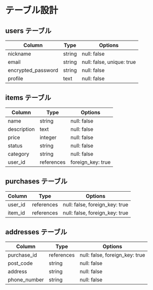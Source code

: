 
# テーブル設計

## users テーブル

| Column             | Type   | Options     |
| ------------------ | ------ | ----------- |
| nickname           | string | null: false |
| email              | string | null: false, unique: true |
| encrypted_password | string | null: false |
| profile            | text   | null: false |


## items テーブル

| Column       | Type       | Options                        |
| ------------ | ---------- | ------------------------------ |
| name         | string     | null: false |
| description  | text       | null: false |
| price        | integer    | null: false |
| status       | string     | null: false |
| category     | string     | null: false |
| user_id      | references | foreign_key: true |


## purchases テーブル

| Column             | Type       | Options                        |
| ------------------ | ---------- | ------------------------------ |
| user_id            | references | null: false, foreign_key: true |
| item_id            | references | null: false, foreign_key: true |



## addresses テーブル

| Column          | Type       | Options                        |
| ------------ | ---------- | ------------------------------ |
| purchase_id  | references | null: false, foreign_key: true |
| post_code    | string     | null: false |
| address      | string     | null: false |
| phone_number | string     | null: false |

